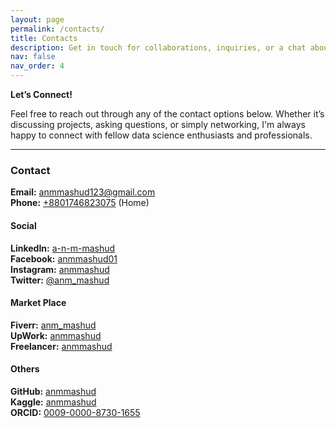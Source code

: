 ```yaml
---
layout: page
permalink: /contacts/
title: Contacts
description: Get in touch for collaborations, inquiries, or a chat about data science.
nav: false
nav_order: 4
---
```

**Let’s Connect!**

Feel free to reach out through any of the contact options below. Whether it’s discussing projects, asking questions, or simply networking, I'm always happy to connect with fellow data science enthusiasts and professionals.

---

<h3><b>Contact</b></h3>

**Email:** [anmmashud123@gmail.com](mailto:anmmashud123@gmail.com) <br>
**Phone:** [+8801746823075](tel:+8801746823075) (Home) <br>

<h4><b>Social</b></h4>

**LinkedIn:** [a-n-m-mashud](https://www.linkedin.com/in/a-n-m-mashud) <br> 
**Facebook:** [anmmashud01](https://www.facebook.com/anmmashud01)  <br>
**Instagram:** [anmmashud](https://www.instagram.com/anmmashud)<br>
**Twitter:** [@anm_mashud](https://twitter.com/anm_mashud)  <br>

<h4><b>Market Place</b></h4>

**Fiverr:** [anm_mashud](https://www.fiverr.com/users/anm_mashud)  <br>
**UpWork:** [anmmashud]()  <br>
**Freelancer:** [anmmashud]() <br>

<h4><b>Others</b></h4>

**GitHub:** [anmmashud](https://github.com/anmmashud)  <br>
**Kaggle:** [anmmashud](https://www.kaggle.com/anmmashud)  <br>
**ORCID:** [0009-0000-8730-1655](https://orcid.org/0009-0000-8730-1655)<br>
